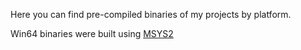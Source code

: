 
Here you can find pre-compiled binaries of my projects by platform.

Win64 binaries were built using [MSYS2](https://www.msys2.org/)
